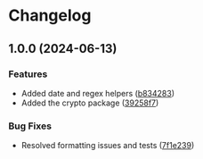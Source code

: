 # Changelog

## 1.0.0 (2024-06-13)


### Features

* Added date and regex helpers ([b834283](https://github.com/do-ob-io/core/commit/b834283ce62f397c449063d0165e465766a6ab96))
* Added the crypto package ([39258f7](https://github.com/do-ob-io/core/commit/39258f78dd86d1b885d14826d8ee544a4d18cb7f))


### Bug Fixes

* Resolved formatting issues and tests ([7f1e239](https://github.com/do-ob-io/core/commit/7f1e2394fa2535a6c8360201eefd066fec124cdc))

